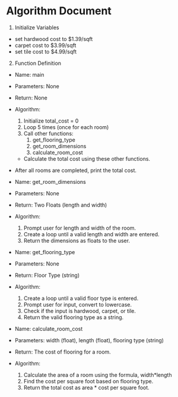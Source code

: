 # Algorithm Document

1. Initialize Variables
- set hardwood cost to $1.39/sqft
-  carpet cost to $3.99/sqft
- set tile cost to $4.99/sqft

2. Function Definition
- Name: main 
- Parameters: None
- Return: None
- Algorithm:
  1. Initialize total_cost = 0
  1. Loop 5 times (once for each room)
  1. Call other functions: 
     1. get_flooring_type
     1. get_room_dimensions
     1. calculate_room_cost
  - Calculate the total cost using these other functions.
- After all rooms are completed, print the total cost.

- Name: get_room_dimensions
- Parameters: None
- Return: Two Floats (length and width)
- Algorithm:
  1. Prompt user for length and width of the room. 
  1. Create a loop until a valid length and width are entered.
  1. Return the dimensions as floats to the user.

- Name: get_flooring_type
- Parameters: None
- Return: Floor Type (string)
- Algorithm:
  1. Create a loop until a valid floor type is entered.
  1. Prompt user for input, convert to lowercase.
  1. Check if the input is hardwood, carpet, or tile.
  1. Return the valid flooring type as a string.

- Name: calculate_room_cost
- Parameters: width (float), length (float), flooring type (string)
- Return: The cost of flooring for a room.
- Algorithm:
  1. Calculate the area of a room using the formula, width*length
  1. Find the cost per square foot based on flooring type.
  1. Return the total cost as area * cost per square foot.





